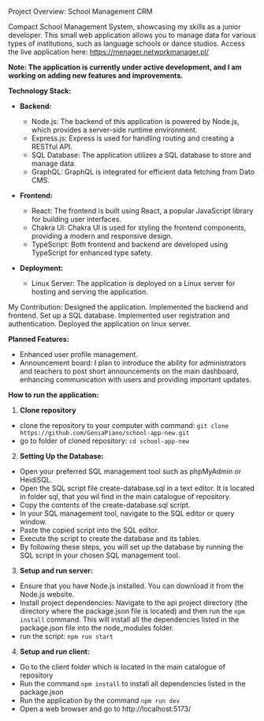 Project Overview: School Management CRM

Compact School Management System, showcasing my skills as a junior developer.
This small web application allows you to manage data for various types of institutions, such as language schools or dance studios.
Access the live application here: 
https://menager.networkmanager.pl/

**Note: The application is currently under active development, and I am working on adding new features and improvements.**



**Technology Stack:**

- **Backend:**
    - Node.js: The backend of this application is powered by Node.js, which provides a server-side runtime environment.
    - Express.js: Express is used for handling routing and creating a RESTful API.
    - SQL Database: The application utilizes a SQL database to store and manage data.
    - GraphQL: GraphQL is integrated for efficient data fetching from Dato CMS.

- **Frontend:**
    - React: The frontend is built using React, a popular JavaScript library for building user interfaces.
    - Chakra UI: Chakra UI is used for styling the frontend components, providing a modern and responsive design.
    - TypeScript: Both frontend and backend are developed using TypeScript for enhanced type safety.

- **Deployment:**
    - Linux Server: The application is deployed on a Linux server for hosting and serving the application.



My Contribution:
Designed the application.
Implemented the backend and frontend.
Set up a SQL database.
Implemented user registration and authentication.
Deployed the application on linux server.

**Planned Features:**
- Enhanced user profile management.
- Announcement board: I plan to introduce the ability for administrators and teachers to post short announcements on the main dashboard, enhancing communication with users and providing important updates.


**How to run the application:**

 1. **Clone repository**

- clone the repository to your computer with command:
 `git clone https://github.com/GeniaPiano/school-app-new.git`
 - go to folder of cloned repository:
  `cd school-app-new`

 2. **Setting Up the Database:**

 - Open your preferred SQL management tool such as phpMyAdmin or HeidiSQL. 
 - Open the SQL script file create-database.sql in a text editor. It is located in folder sql, that you wil find in the main catalogue of repository.
 - Copy the contents of the create-database.sql script.
 - In your SQL management tool, navigate to the SQL editor or query window.
 -  Paste the copied script into the SQL editor.
 - Execute the script to create the database and its tables.
 -  By following these steps, you will set up the database by running the SQL script in your chosen SQL management tool.

 3. **Setup and run server:** 
- Ensure that you have Node.js installed. You can download it from the Node.js website.
- Install project dependencies: Navigate to the api project directory (the directory where the package.json file is located) and then run the `npm install` command. This will install all the dependencies listed in the package.json file into the node_modules folder.
- run the script: `npm run start`

4. **Setup and run client:**
- Go to the client folder which is located in the main catalogue of repository
- Run the command `npm install` to install all dependencies  listed in the package.json
- Run the application by the command `npm run dev`
- Open a web browser and go to http://localhost:5173/












